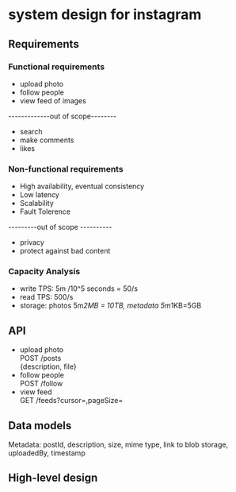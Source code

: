 # system design for instagram
## Requirements
### Functional requirements
- upload photo
- follow people
- view feed of images

-------------out of scope--------
- search
- make comments
- likes

### Non-functional requirements
- High availability, eventual consistency
- Low latency
- Scalability
- Fault Tolerence

---------out of scope ----------
- privacy
- protect against bad content

### Capacity Analysis
- write TPS: 5m /10^5 seconds = 50/s
- read TPS: 500/s
- storage: photos 5m*2MB = 10TB, metadata 5m*1KB=5GB

## API
- upload photo  
  POST /posts  
  {description, file}
- follow people  
  POST /follow
- view feed  
  GET /feeds?cursor=,pageSize=

## Data models
Metadata:
postId,
description,
size,
mime type,
link to blob storage,
uploadedBy,
timestamp

## High-level design
  

